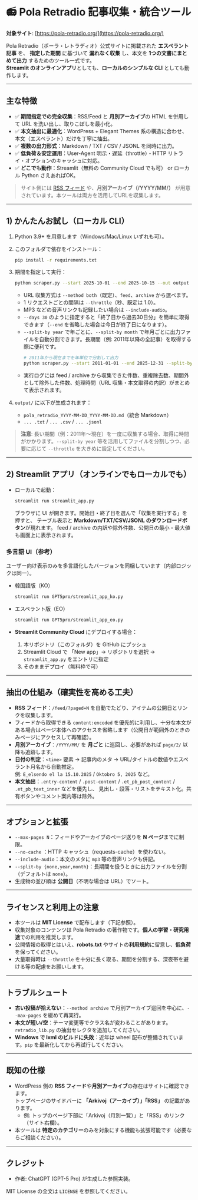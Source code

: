 # 📻 Pola Retradio 記事収集・統合ツール

**対象サイト**: [https://pola-retradio.org/](https://pola-retradio.org/)

Pola Retradio（ポーラ・レトラディオ）公式サイトに掲載された **エスペラント記事** を、
**指定した期間** に基づいて **漏れなく収集** し、本文を **1つの文書にまとめて出力** するためのツール一式です。  
**Streamlit のオンラインアプリ**としても、**ローカルのシンプルな CLI** としても動作します。

---

## 主な特徴

- ✅ **期間指定での完全収集**：RSS/Feed と **月別アーカイブ**の HTML を併用して URL を洗い出し、取りこぼしを最小化。
- ✅ **本文抽出に最適化**：WordPress + Elegant Themes 系の構造に合わせ、本文（エスペラント）だけを丁寧に抽出。
- ✅ **複数の出力形式**：Markdown / TXT / CSV / JSONL を同時に出力。
- ✅ **低負荷＆安定運用**：User-Agent 明示・遅延（throttle）・HTTP リトライ・オプションのキャッシュに対応。
- ✅ **どこでも動作**：Streamlit（無料の Community Cloud でも可） or ローカル Python さえあればOK。

> サイト側には [RSS フィード](/feed/) や、**月別アーカイブ（/YYYY/MM/）** が用意されています。本ツールは両方を活用してURLを収集します。

---

## 1) かんたんお試し（ローカル CLI）

1. Python 3.9+ を用意します（Windows/Mac/Linux いずれも可）。
2. このフォルダで依存をインストール：
   ```bash
   pip install -r requirements.txt
   ```
3. 期間を指定して実行：
   ```bash
   python scraper.py --start 2025-10-01 --end 2025-10-15 --out output
   ```
   - URL 収集方式は `--method both`（既定）、`feed`、`archive` から選べます。
   - 1 リクエストごとの間隔は `--throttle`（秒、既定は 1.0）。
   - MP3 などの音声リンクも記録したい場合は `--include-audio`。
   - `--days 30` のように指定すると「終了日から過去30日分」を簡単に取得できます（`--end` を省略した場合は今日が終了日になります）。
    - `--split-by year` で年ごとに、`--split-by month` で年月ごとに出力ファイルを自動分割できます。長期間（例: 2011年以降の全記事）を取得する際に便利です。
      ```bash
      # 2011年から現在までを年単位で分割して出力
      python scraper.py --start 2011-01-01 --end 2025-12-31 --split-by year --out archive --throttle 1.0
      ```
   - 実行ログには feed / archive から収集できた件数、重複除去数、期間外として除外した件数、処理時間（URL 収集・本文取得の内訳）がまとめて表示されます。

4. `output/` に以下が生成されます：
   - `pola_retradio_YYYY-MM-DD_YYYY-MM-DD.md`（統合 Markdown）
   - `... .txt` / `... .csv` / `... .jsonl`

> **注意**: 長い期間（例：2011年〜現在）を一度に収集する場合、取得に時間がかかります。`--split-by year` 等を活用してファイルを分割しつつ、必要に応じて `--throttle` を大きめに設定してください。

---

## 2) Streamlit アプリ（オンラインでもローカルでも）

- ローカルで起動：
  ```bash
  streamlit run streamlit_app.py
  ```
  ブラウザに UI が開きます。開始日・終了日を選んで「収集を実行する」を押すと、
  テーブル表示と **Markdown/TXT/CSV/JSONL のダウンロードボタン**が現れます。
  feed / archive の内訳や除外件数、公開日の最小・最大値も画面上に表示されます。

### 多言語 UI（参考）

ユーザー向け表示のみを多言語化したバージョンを同梱しています（内部ロジックは同一）。

- 韓国語版（KO）
  ```bash
  streamlit run GPT5pro/streamlit_app_ko.py
  ```
- エスペラント版（EO）
  ```bash
  streamlit run GPT5pro/streamlit_app_eo.py
  ```

- **Streamlit Community Cloud** にデプロイする場合：
  1. 本リポジトリ（このフォルダ）を GitHub にプッシュ
  2. Streamlit Cloud で 「New app」→ リポジトリを選択 → `streamlit_app.py` をエントリに指定
  3. そのままデプロイ（無料枠で可）

---

## 抽出の仕組み（確実性を高める工夫）

- **RSS フィード**：`/feed/?paged=N` を自動でたどり、アイテムの公開日とリンクを収集します。
- フィードから取得できる `content:encoded` を優先的に利用し、十分な本文がある場合はページ本体へのアクセスを省略します（公開日が範囲外のときのみページにアクセスして再確認）。
- **月別アーカイブ**：`/YYYY/MM/` を **月ごと** に巡回し、必要があれば `page/2/` 以降も追跡します。
- **日付の判定**：`<time>` 要素 → 記事内のメタ → URL/タイトルの数値やエスペラント月名から自動推定。  
  例: `E_elsendo el la 15.10.2025` / `Oktobro 5, 2025` など。
- **本文抽出**：`.entry-content` / `.post-content` / `.et_pb_post_content` / `.et_pb_text_inner` などを優先し、
  見出し・段落・リストをテキスト化。共有ボタンやコメント案内等は除外。

---

## オプションと拡張

- `--max-pages N`：フィードやアーカイブのページ送りを **N ページ**までに制限。
- `--no-cache`   ：HTTP キャッシュ（requests-cache）を使わない。
- `--include-audio`：本文のメタに `mp3` 等の音声リンクも併記。
- `--split-by {none,year,month}`：長期間を扱うときに出力ファイルを分割（デフォルトは `none`）。
- 生成物の並び順は **公開日**（不明な場合は URL）でソート。

---

## ライセンスと利用上の注意

- 本ツールは **MIT License** で配布します（下記参照）。
- 収集対象のコンテンツは Pola Retradio の著作物です。**個人の学習・研究用途**での利用を推奨します。
- 公開情報の取得とはいえ、**robots.txt** やサイトの**利用規約**に留意し、**低負荷**を保ってください。
- 大量取得時は `--throttle` を十分に長く取る、期間を分割する、深夜帯を避ける等の配慮をお願いします。

---

## トラブルシュート

- **古い投稿が拾えない**：`--method archive` で月別アーカイブ巡回を中心に、`--max-pages` を緩めて再実行。
- **本文が短い/空**：テーマ変更等でクラス名が変わることがあります。`retradio_lib.py` の抽出セレクタを追加してください。
- **Windows で lxml のビルドに失敗**：近年は wheel 配布が整備されています。`pip` を最新化してから再試行してください。

---

## 既知の仕様

- WordPress 側の **RSS フィード**や**月別アーカイブ**の存在はサイトに確認できます。  
  トップページのサイドバーに **「Arkivoj（アーカイブ）」「RSS」** の記載があります。
  - 例: トップのページ下部に「Arkivoj（月別一覧）」と「RSS」のリンク（サイト右欄）。
- 本ツールは **特定のカテゴリー**のみを対象にする機能も拡張可能です（必要ならご相談ください）。

---

## クレジット

- 作者: ChatGPT (GPT-5 Pro) が生成した参照実装。

MIT License の全文は `LICENSE` を参照してください。
